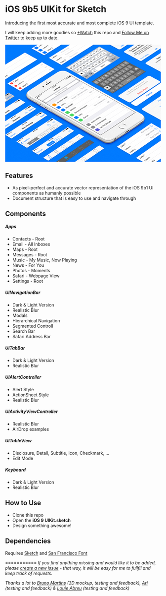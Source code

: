 iOS 9b5 UIKit for Sketch
===========

Introducing the first most accurate and most complete iOS 9 UI template.

I will keep adding more goodies so [+Watch](https://github.com/philipamour/ios9-uikit/subscription "+Watch") this repo and [Follow Me on Twitter](https://twitter.com/philipamour "Follow Me on Twitter") to keep up to date.

![Image](./Images/Image.png "Image")

## Features
- As pixel-perfect and accurate vector representation of the iOS 9b1 UI components as humanly possible
- Document structure that is easy to use and navigate through

## Components

##### Apps
- Contacts - Root
- Email - All Inboxes
- Maps - Root
- Messages - Root
- Music - My Music, Now Playing
- News - For You
- Photos - Moments
- Safari - Webpage View
- Settings - Root

##### UINavigationBar
- Dark & Light Version
- Realistic Blur
- Modals
- Hierarchical Navigation
- Segmented Controll
- Search Bar
- Safari Address Bar

##### UITabBar
- Dark & Light Version
- Realistic Blur

##### UIAlertController
- Alert Style
- ActionSheet Style
- Realistic Blur

##### UIActivityViewController
- Realistic Blur
- AirDrop examples

##### UITableView
- Disclosure, Detail, Subtitle, Icon, Checkmark, ...
- Edit Mode

##### Keyboard
- Dark & Light Version
- Realistic Blur

## How to Use
- Clone this repo
- Open the **iOS 9 UIKit.sketch**
- Design something awesome!

## Dependencies
Requires [Sketch](http://bohemiancoding.com/sketch/ "Sketch") and [San Francisco Font](https://developer.apple.com/fonts/ "San Francisco Font") 

===========
*If you find anything missing and would like it to be added, please [create a new issue](https://github.com/philipamour/ios9-uikit/issues/new "Create a New Issue") - that way, it will be easy for me to fullfil and keep track of requests.*

*Thanks a lot to [Bruno Martins](https://dribbble.com/brunus "Bruno Martins") (3D mockup, testing and feedback), [Ari](https://dribbble.com/ari "Ari") (testing and feedback) & [Louie Abreu](https://lmjabreu.com "Louie Abreu") (testing and feedback)*
